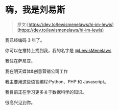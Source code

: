# 嗨，我是刘易斯

> 原文:[https://dev.to/lewismenelaws/hi-im-lewis](https://dev.to/lewismenelaws/hi-im-lewis)

我已经编码 3 年了。

你可以在推特上找到我，我的名字是 [@LewisMenelaws](https://twitter.com/LewisMenelaws)

我住在萨尼亚。

我在明天媒体&创意营销公司工作

我主要用这些语言编程:Python、PHP 和 Javascript。

我目前正在学习更多关于数据科学的知识。

很高兴见到你。